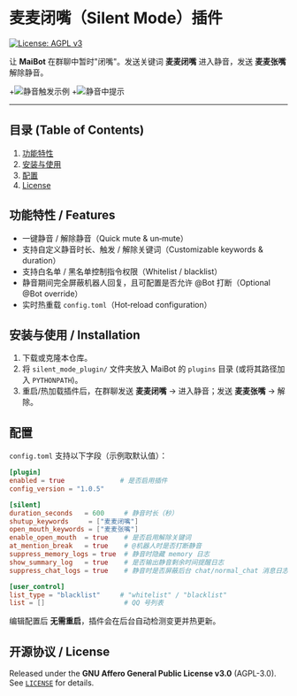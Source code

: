 # 麦麦闭嘴（Silent Mode）插件  

[![License: AGPL v3](https://img.shields.io/badge/License-AGPLv3-blue.svg)](LICENSE)  

让 **MaiBot** 在群聊中暂时"闭嘴"。发送关键词 **麦麦闭嘴** 进入静音，发送 **麦麦张嘴** 解除静音。

+![静音触发示例](https://github.com/user-attachments/assets/ca95d421-0013-4f96-a70f-4b9727be410f)
+![静音中提示](https://github.com/user-attachments/assets/2c04d6ff-b8f6-433b-a311-0c26c16a0196)

---

## 目录 (Table of Contents)

1. [功能特性](#功能特性--features)  
2. [安装与使用](#安装与使用--installation)  
3. [配置](#配置)  
4. [License](#开源协议--license)

## 功能特性 / Features

- 一键静音 / 解除静音（Quick mute & un‐mute）
- 支持自定义静音时长、触发 / 解除关键词（Customizable keywords & duration）
- 支持白名单 / 黑名单控制指令权限（Whitelist / blacklist）
- 静音期间完全屏蔽机器人回复，且可配置是否允许 @Bot 打断（Optional @Bot override）
- 实时热重载 `config.toml`（Hot‐reload configuration）

## 安装与使用 / Installation

1. 下载或克隆本仓库。  
2. 将 `silent_mode_plugin/` 文件夹放入 MaiBot 的 `plugins` 目录 (或将其路径加入 `PYTHONPATH`)。  
3. 重启/热加载插件后，在群聊发送 **麦麦闭嘴** → 进入静音；发送 **麦麦张嘴** → 解除。

## 配置

`config.toml` 支持以下字段（示例取默认值）：

```toml
[plugin]
enabled = true              # 是否启用插件
config_version = "1.0.5"

[silent]
duration_seconds   = 600     # 静音时长（秒）
shutup_keywords     = ["麦麦闭嘴"]
open_mouth_keywords = ["麦麦张嘴"]
enable_open_mouth  = true    # 是否启用解除关键词
at_mention_break   = true    # @机器人时是否打断静音
suppress_memory_logs = true  # 静音时隐藏 memory 日志
show_summary_log   = true    # 是否输出静音剩余时间提醒日志
suppress_chat_logs = true    # 静音时是否屏蔽后台 chat/normal_chat 消息日志

[user_control]
list_type = "blacklist"     # "whitelist" / "blacklist"
list = []                    # QQ 号列表
```

编辑配置后 **无需重启**，插件会在后台自动检测变更并热更新。

## 开源协议 / License

Released under the **GNU Affero General Public License v3.0** (AGPL-3.0). See [`LICENSE`](LICENSE) for details.

